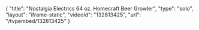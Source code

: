 {
    "title": "Nostalgia Electrics 64 oz. Homecraft Beer Growler",
    "type": "solo",
    "layout": "iframe-static",
    "videoId": "132813425",
    "url": "\/tvpembed\/132813425"
}